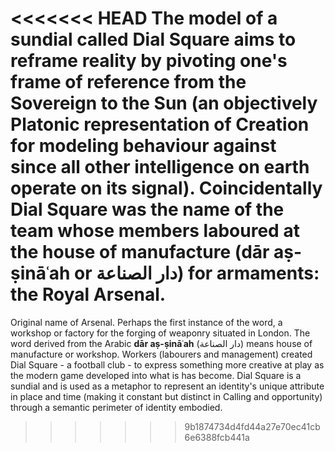 <<<<<<< HEAD
The model of a sundial called Dial Square aims to reframe reality  by pivoting one's frame of reference from the Sovereign to the Sun (an objectively Platonic representation of Creation for modeling behaviour against since all other intelligence on earth operate on its signal). Coincidentally Dial Square was the name of the team whose members laboured at the house of manufacture (**dār aṣ-ṣināʿah** or دار الصناعة) for armaments: the Royal Arsenal.
=======
Original name of Arsenal. Perhaps the first instance of the word, a workshop or factory for the forging of weaponry situated in London. The word derived from the Arabic **dār aṣ-ṣināʿah** (دار الصناعة) means house of manufacture or workshop. Workers (labourers and management) created Dial Square - a football club - to express something more creative at play as the modern game developed into what is has become. Dial Square is a sundial and is used as a metaphor to represent an identity's unique attribute in place and time (making it constant but distinct in Calling and opportunity) through a semantic perimeter of identity embodied.
>>>>>>> 9b1874734d4fd44a27e70ec41cb6e6388fcb441a
